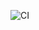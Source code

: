 ![CI](https://github.com/clinical-genomics-uppsala/NIPTViewer/workflows/CI/badge.svg?branch=master)


